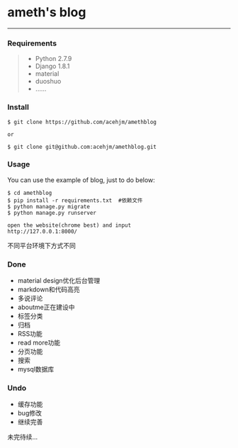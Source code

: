 # ameth's blog

------
### Requirements
> * Python 2.7.9
> * Django 1.8.1
> * material
> * duoshuo
> * ......

### Install
```
$ git clone https://github.com/acehjm/amethblog

or

$ git clone git@github.com:acehjm/amethblog.git
```
### Usage

You can use the example of blog, just to do below:

```
$ cd amethblog
$ pip install -r requirements.txt  #依赖文件
$ python manage.py migrate
$ python manage.py runserver

open the website(chrome best) and input
http://127.0.0.1:8000/
```
不同平台环境下方式不同

### Done
- material design优化后台管理
- markdown和代码高亮
- 多说评论
- aboutme正在建设中
- 标签分类
- 归档
- RSS功能
- read more功能
- 分页功能
- 搜索
- mysql数据库

### Undo

- 缓存功能
- bug修改
- 继续完善

未完待续...
